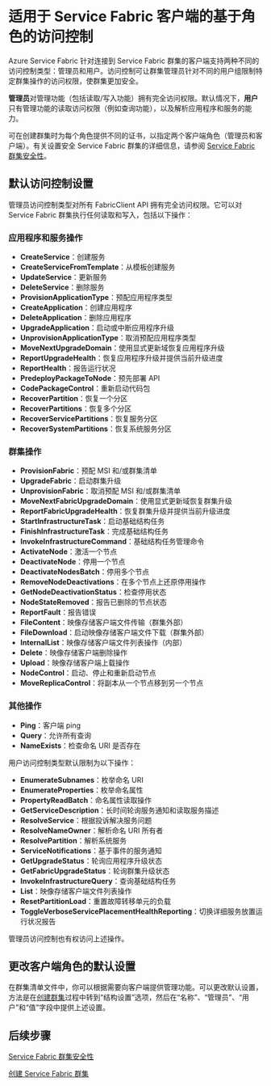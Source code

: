 
<properties
   pageTitle="Service Fabric 群集安全性：客户端角色 | Azure"
   description="本文介绍两个客户端角色以及提供给这些角色的权限。"
   services="service-fabric"
   documentationCenter=".net"
   authors="mani-ramaswamy"
   manager="coreysa"
   editor=""/>  


<tags
   ms.service="service-fabric"
   ms.devlang="dotnet"
   ms.topic="article"
   ms.tgt_pltfrm="NA"
   ms.workload="NA"
   ms.date="09/14/2016"
   wacn.date="10/24/2016"
   ms.author="subramar"/>  




# 适用于 Service Fabric 客户端的基于角色的访问控制

Azure Service Fabric 针对连接到 Service Fabric 群集的客户端支持两种不同的访问控制类型：管理员和用户。访问控制可让群集管理员针对不同的用户组限制特定群集操作的访问权限，使群集更加安全。

**管理员**对管理功能（包括读取/写入功能）拥有完全访问权限。默认情况下，**用户**只有管理功能的读取访问权限（例如查询功能），以及解析应用程序和服务的能力。

可在创建群集时为每个角色提供不同的证书，以指定两个客户端角色（管理员和客户端）。有关设置安全 Service Fabric 群集的详细信息，请参阅 [Service Fabric 群集安全性](/documentation/articles/service-fabric-cluster-security/)。


## 默认访问控制设置


管理员访问控制类型对所有 FabricClient API 拥有完全访问权限。它可以对 Service Fabric 群集执行任何读取和写入，包括以下操作：


### 应用程序和服务操作
* **CreateService**：创建服务
* **CreateServiceFromTemplate**：从模板创建服务
* **UpdateService**：更新服务
* **DeleteService**：删除服务
* **ProvisionApplicationType**：预配应用程序类型
* **CreateApplication**：创建应用程序
* **DeleteApplication**：删除应用程序
* **UpgradeApplication**：启动或中断应用程序升级
* **UnprovisionApplicationType**：取消预配应用程序类型
* **MoveNextUpgradeDomain**：使用显式更新域恢复应用程序升级
* **ReportUpgradeHealth**：恢复应用程序升级并提供当前升级进度
* **ReportHealth**：报告运行状况
* **PredeployPackageToNode**：预先部署 API
* **CodePackageControl**：重新启动代码包
* **RecoverPartition**：恢复一个分区
* **RecoverPartitions**：恢复多个分区
* **RecoverServicePartitions**：恢复服务分区
* **RecoverSystemPartitions**：恢复系统服务分区


### 群集操作
* **ProvisionFabric**：预配 MSI 和/或群集清单
* **UpgradeFabric**：启动群集升级
* **UnprovisionFabric**：取消预配 MSI 和/或群集清单
* **MoveNextFabricUpgradeDomain**：使用显式更新域恢复群集升级
* **ReportFabricUpgradeHealth**：恢复群集升级并提供当前升级进度
* **StartInfrastructureTask**：启动基础结构任务
* **FinishInfrastructureTask**：完成基础结构任务
* **InvokeInfrastructureCommand**：基础结构任务管理命令
* **ActivateNode**：激活一个节点
* **DeactivateNode**：停用一个节点
* **DeactivateNodesBatch**：停用多个节点
* **RemoveNodeDeactivations**：在多个节点上还原停用操作
* **GetNodeDeactivationStatus**：检查停用状态
* **NodeStateRemoved**：报告已删除的节点状态
* **ReportFault**：报告错误
* **FileContent**：映像存储客户端文件传输（群集外部）
* **FileDownload**：启动映像存储客户端文件下载（群集外部）
* **InternalList**：映像存储客户端文件列表操作（内部）
* **Delete**：映像存储客户端删除操作
* **Upload**：映像存储客户端上载操作
* **NodeControl**：启动、停止和重新启动节点
* **MoveReplicaControl**：将副本从一个节点移到另一个节点

### 其他操作
* **Ping**：客户端 ping
* **Query**：允许所有查询
* **NameExists**：检查命名 URI 是否存在



用户访问控制类型默认限制为以下操作：

* **EnumerateSubnames**：枚举命名 URI
* **EnumerateProperties**：枚举命名属性
* **PropertyReadBatch**：命名属性读取操作
* **GetServiceDescription**：长时间轮询服务通知和读取服务描述
* **ResolveService**：根据投诉解决服务问题
* **ResolveNameOwner**：解析命名 URI 所有者
* **ResolvePartition**：解析系统服务
* **ServiceNotifications**：基于事件的服务通知
* **GetUpgradeStatus**：轮询应用程序升级状态
* **GetFabricUpgradeStatus**：轮询群集升级状态
* **InvokeInfrastructureQuery**：查询基础结构任务
* **List**：映像存储客户端文件列表操作
* **ResetPartitionLoad**：重置故障转移单元的负载
* **ToggleVerboseServicePlacementHealthReporting**：切换详细服务放置运行状况报告

管理员访问控制也有权访问上述操作。

## 更改客户端角色的默认设置

在群集清单文件中，你可以根据需要向客户端提供管理功能。可以更改默认设置，方法是在[创建群集](/documentation/articles/service-fabric-cluster-creation-via-portal/)过程中转到“结构设置”选项，然后在“名称”、“管理员”、“用户”和“值”字段中提供上述设置。

## 后续步骤

[Service Fabric 群集安全性](/documentation/articles/service-fabric-cluster-security/)

[创建 Service Fabric 群集](/documentation/articles/service-fabric-cluster-creation-via-portal/)

<!---HONumber=Mooncake_1017_2016-->